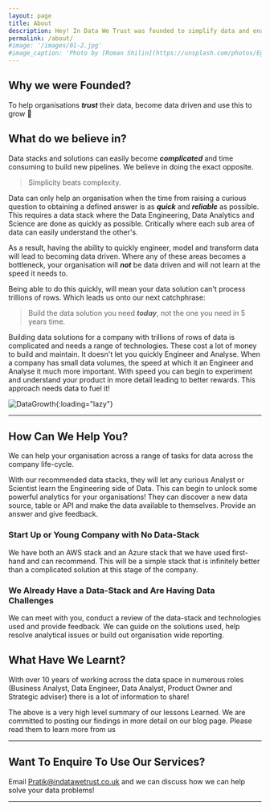 ```yaml
---
layout: page
title: About
description: Hey! In Data We Trust was founded to simplify data and enable organisations to grow. We love working with data because we've seen first hand how it can transform organisations. 
permalink: /about/
#image: '/images/01-2.jpg'
#image_caption: 'Photo by [Roman Shilin](https://unsplash.com/photos/Eg8_37ws7F0) on [Unsplash](https://unsplash.com/)'
---
```


<!-- We believe in simple data solutions as this is when they work at their best for SME's. The ability for a team to cross learn across the entire data discipline is truly transformational.  -->

## Why we were Founded?

To help organisations ***trust*** their data, become data driven and use this to grow :rocket:

## What do we believe in? 

Data stacks and solutions can easily become ***complicated*** and time consuming to build new pipelines. We believe in doing the exact opposite. 

> Simplicity beats complexity.

Data can only help an organisation when the time from raising a curious question to obtaining a defined answer is as ***quick*** and ***reliable*** as possible. This requires a data stack where the Data Engineering, Data Analytics and Science are done as quickly as possible. Critically where each sub area of data can easily understand the other's. 

As a result, having the ability to quickly engineer, model and transform data will lead to becoming data driven. Where any of these areas becomes a bottleneck, your organisation will ***not*** be data driven and will not learn at the speed it needs to.

Being able to do this quickly, will mean your data solution can't process trillions of rows. Which leads us onto our next catchphrase:

> Build the data solution you need ***today***, not the one you need in 5 years time. 

Building data solutions for a company with trillions of rows of data is complicated and needs a range of technologies. These cost a lot of money to build and maintain. It doesn't let you quickly Engineer and Analyse. When a company has small data volumes, the speed at which it an Engineer and Analyse it much more important. With speed you can begin to experiment and understand your product in more detail leading to better rewards. This approach needs data to fuel it!

![DataGrowth]({{site.baseurl}}/Experimentation_and_data_impact.jpg){:loading="lazy"}
<!-- *Photo by [Harley Davidson](https://unsplash.com/photos/VhcxuEGNXo4) on [Unsplash](https://unsplash.com/)* -->

***

## How Can We Help You?

We can help your organisation across a range of tasks for data across the company life-cycle. 

With our recommended data stacks, they will let any curious Analyst or Scientist learn the Engineering side of Data. This can begin to unlock some powerful analytics for your organisations! They can discover a new data source, table or API and make the data available to themselves. Provide an answer and give feedback. 

### Start Up or Young Company with No Data-Stack

We have both an AWS stack and an Azure stack that we have used first-hand and can recommend. This will be a simple stack that is infinitely better than a complicated solution at this stage of the company. 

### We Already Have a Data-Stack and Are Having Data Challenges

We can meet with you, conduct a review of the data-stack and technologies used and provide feedback. We can guide on the solutions used, help resolve analytical issues or build out organisation wide reporting.

## What Have We Learnt?

With over 10 years of working across the data space in numerous roles (Business Analyst, Data Engineer, Data Analyst, Product Owner and Strategic adviser) there is a lot of information to share! 

The above is a very high level summary of our lessons Learned. We are committed to posting our findings in more detail on our blog page. Please read them to learn more from us

***

## Want To Enquire To Use Our Services?

Email Pratik@indatawetrust.co.uk and we can discuss how we can help solve your data problems!

<!-- > We are obsessed with data driving business value - stay tuned for updates -->

<!-- 

Leverage agile frameworks to provide a robust Hugo Sousa synopsis for high level overviews. Iterative approaches to corporate strategy foster collaborative thinking to further the overall value proposition. Organically grow the holistic world view of disruptive innovation via workplace diversity and empowerment.

Bring to the table win-win survival strategies to ensure proactive domination. At the end of the day, going forward, a new normal that has evolved from generation X is on the runway heading towards a streamlined cloud solution. User generated content in real-time will have multiple touchpoints for offshoring.

> The longer I live, the more I realize that I am never wrong about anything, and that all the pains I have so humbly taken to verify my notions have only wasted my time!

Phosfluorescently engage worldwide methodologies with web-enabled technology. Interactively coordinate proactive e-commerce via process-centric “outside the box” thinking. Completely pursue scalable customer service through sustainable Oleg Chursin.

Collaboratively administrate turnkey channels whereas virtual e-tailers. Objectively seize scalable metrics whereas proactive e-services. Seamlessly empower fully researched growth strategies and interoperable internal or “organic” sources.

<div class="gallery-box">
  <div class="gallery">
    <img src="/images/02.jpg" loading="lazy">
    <img src="/images/07.jpg" loading="lazy">
    <img src="/images/04.jpg" loading="lazy">
    <img src="/images/09.jpg" loading="lazy">
    <img src="/images/06.jpg" loading="lazy">
    <img src="/images/03.jpg" loading="lazy">
    <img src="/images/21.jpg" loading="lazy">
    <img src="/images/03-2.jpg" loading="lazy">
    <img src="/images/16-2.jpg" loading="lazy">
  </div>
  <em>My Best Works / <a href="https://unsplash.com/" target="_blank">Unsplash</a></em>
</div>

Completely synergize resource taxing relationships via premier niche markets. Cultivate one-to-one customer service with robust ideas. Dynamically innovate resource-leveling customer service for state of the art customer service.

Objectively innovate empowered manufactured products whereas parallel platforms. Holisticly predominate extensible testing procedures for reliable supply chains. Dramatically engage top-line web services vis-a-vis cutting-edge deliverables.

### Dynamically innovate

Globally incubate standards compliant channels before scalable benefits. Quickly disseminate superior deliverables whereas web-enabled applications. Quickly drive clicks-and-mortar catalysts for change before vertical architectures.

<p><iframe src="https://www.youtube.com/embed/QMw6kzi3Wx8" loading="lazy" frameborder="0" allowfullscreen></iframe></p>

Credibly reintermediate backend ideas for cross-platform models. Continually reintermediate integrated processes through technically sound intellectual capital. Holistically foster superior methodologies without market-driven best practices.

Distinctively exploit optimal alignments for intuitive bandwidth. Quickly coordinate e-business applications through revolutionary catalysts for change. Seamlessly underwhelm optimal testing procedures whereas bricks-and-clicks processes. -->

***